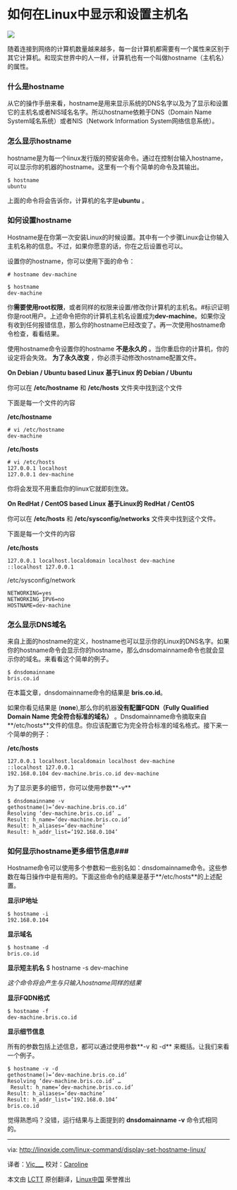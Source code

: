 如何在Linux中显示和设置主机名
================================================================================
![](http://linoxide.com/wp-content/uploads/2013/11/hostname-command-linux.jpg)

随着连接到网络的计算机数量越来越多，每一台计算机都需要有一个属性来区别于其它计算机。和现实世界中的人一样，计算机也有一个叫做hostname（主机名）的属性。

### 什么是hostname ###

从它的操作手册来看，hostname是用来显示系统的DNS名字以及为了显示和设置它的主机名或者NIS域名名字。所以hostname依赖于DNS（Domain Name System域名系统）或者NIS（Network Information System网络信息系统）。


### 怎么显示hostname ###

hostname是为每一个linux发行版的预安装命令。通过在控制台输入hostname，可以显示你的机器的hostname。这里有一个有个简单的命令及其输出。


    $ hostname
    ubuntu

上面的命令将会告诉你，计算机的名字是**ubuntu** 。


### 如何设置hostname ###

Hostname是在你第一次安装Linux的时候设置。其中有一个步骤Linux会让你输入主机名称的信息。不过，如果你愿意的话，你在之后设置也可以。

设置你的hostname，你可以使用下面的命令：

    # hostname dev-machine
    
    $ hostname
    dev-machine

你**需要使用root权限**，或者同样的权限来设置/修改你计算机的主机名。#标识证明你是root用户。上述命令把你的计算机主机名设置成为**dev-machine**。如果你没有收到任何报错信息，那么你的hostname已经改变了。再一次使用hostname命令检查，看看结果。

使用hostname命令设置你的hostname **不是永久的** 。当你重启你的计算机，你的设定将会失效。 **为了永久改变** ，你必须手动修改hostname配置文件。

**On Debian / Ubuntu based Linux**
**基于Linux 的 Debian / Ubuntu**

你可以在 **/etc/hostname** 和 **/etc/hosts** 文件夹中找到这个文件

下面是每一个文件的内容

**/etc/hostname**

    # vi /etc/hostname
    dev-machine

**/etc/hosts**

    # vi /etc/hosts
    127.0.0.1 localhost
    127.0.0.1 dev-machine

你将会发现不用重启你的linux它就即刻生效。

**On RedHat / CentOS based Linux**
**基于Linux的 RedHat / CentOS**

你可以在 **/etc/hosts** 和 **/etc/sysconfig/networks** 文件夹中找到这个文件。

下面是每一个文件的内容

**/etc/hosts**

    127.0.0.1 localhost.localdomain localhost dev-machine
    ::localhost 127.0.0.1

/etc/sysconfig/network

    NETWORKING=yes
    NETWORKING_IPV6=no
    HOSTNAME=dev-machine

### 怎么显示DNS域名 ###

来自上面的hostname的定义，hostname也可以显示你的Linux的DNS名字。如果你的hostname命令会显示你的hostname，那么dnsdomainname命令也就会显示你的域名。来看看这个简单的例子。

    $ dnsdomainname
    bris.co.id

在本篇文章，dnsdomainname命令的结果是 **bris.co.id**。

如果你看见结果是 (**none**),那么你的机器**没有配置FQDN（Fully Qualified Domain Name 完全符合标准的域名）** 。Dnsdomainname命令摘取来自**/etc/hosts**文件的信息。你应该配置它为完全符合标准的域名格式。接下来一个简单的例子：

**/etc/hosts**

    127.0.0.1 localhost.localdomain localhost dev-machine
    ::localhost 127.0.0.1
    192.168.0.104 dev-machine.bris.co.id dev-machine

为了显示更多的细节，你可以使用参数**-v**

    $ dnsdomainname -v
    gethostname()=’dev-machine.bris.co.id’
    Resolving ‘dev-machine.bris.co.id’ …
    Result: h_name=’dev-machine.bris.co.id’
    Result: h_aliases=’dev-machine’
    Result: h_addr_list=’192.168.0.104’

### 如何显示hostname更多细节信息###

Hostname命令可以使用多个参数和一些别名如：dnsdomainname命令。这些参数在每日操作中是有用的。下面这些命令的结果是基于**/etc/hosts**的上述配置。

**显示IP地址**

    $ hostname -i
    192.168.0.104

**显示域名**

    $ hostname -d
    bris.co.id

**显示短主机名**
    $ hostname -s
    dev-machine

*这个命令将会产生与只输入hostname同样的结果*

**显示FQDN格式**

    $ hostname -f
    dev-machine.bris.co.id

**显示细节信息**

所有的参数包括上述信息，都可以通过使用参数**-v 和 -d** 来概括。让我们来看一个例子。

    $ hostname -v -d
    gethostname()=’dev-machine.bris.co.id’
    Resolving ‘dev-machine.bris.co.id’ …
     Result: h_name=’dev-machine.bris.co.id’
    Result: h_aliases=’dev-machine’
    Result: h_addr_list=’192.168.0.104’ 
    bris.co.id

觉得熟悉吗？没错，运行结果与上面提到的 **dnsdomainname -v** 命令式相同的。

--------------------------------------------------------------------------------

via: http://linoxide.com/linux-command/display-set-hostname-linux/

译者：[Vic___](http://blog.csdn.net/Vic___) 校对：[Caroline](https://github.com/carolinewuyan)

本文由 [LCTT](https://github.com/LCTT/TranslateProject) 原创翻译，[Linux中国](http://linux.cn/) 荣誉推出
